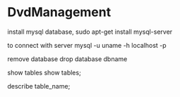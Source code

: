 # DvdManagement
install mysql database,
sudo apt-get install mysql-server

to connect with server
mysql -u uname -h localhost -p

remove database
drop database dbname

show tables
show tables;

describe table_name;
